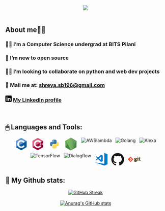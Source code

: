 <div align="center">  

<img src="https://github.com/Shreya1805-web/Shreya1805-web/blob/main/This_is_Shreya%20_banner.png" >

</div><br/>

## About me👩‍💻

### 👩‍🎓 I’m a Computer Science undergrad at BITS Pilani

### 🧐 I’m new to open source

### 👯‍♀️ I’m looking to collaborate on python and web dev projects

### 📧 Mail me at: shreya.sb196@gmail.com

### <img src="https://github.com/Shreya1805-web/Shreya1805-web/blob/main/linkedin%20icon.png" width ="20px" >  [ My LinkedIn profile ][LinkedIn-url] 
<br/>

## 🖱 Languages and Tools:
<p align="center">
<img src="https://raw.githubusercontent.com/devicons/devicon/master/icons/c/c-original.svg" alt="C" height="40" style="vertical-align:top; margin:4px">
<img src="https://raw.githubusercontent.com/devicons/devicon/master/icons/cplusplus/cplusplus-original.svg" alt="C++" height="40" style="vertical-align:top; margin:4px">
<img src="https://raw.githubusercontent.com/github/explore/80688e429a7d4ef2fca1e82350fe8e3517d3494d/topics/python/python.png" alt="Python" height="40" style="vertical-align:top; margin:4px">
<img src="https://raw.githubusercontent.com/github/explore/80688e429a7d4ef2fca1e82350fe8e3517d3494d/topics/nodejs/nodejs.png" alt="NodeJS" height="40" style="vertical-align:top; margin:4px">
<!--<img src="https://symbols.getvecta.com/stencil_82/3_go-language-official.c2f1682e9b.svg" alt="Golang" height="40" style="vertical-align:top; margin:4px">-->
<img src="https://symbols.getvecta.com/stencil_74/144_aws-lambda-icon.70ee4ffc8e.svg" alt="AWSlambda" height="40" style="vertical-align:top; margin:4px">
<img src="https://symbols.getvecta.com/stencil_82/2_go-language-icon.a8381b409e.svg" alt="Golang" height="40" style="vertical-align:top; margin:4px">
<img src="https://symbols.getvecta.com/stencil_15/2_alexa-voice-service.a83f5c151a.svg" alt="Alexa" height="40" style="vertical-align:top; margin:4px">
<img src="https://symbols.getvecta.com/stencil_97/43_tensorflow-icon.f7092db2bd.svg" alt="TensorFlow" height="40" style="vertical-align:top; margin:4px">
<img src="https://symbols.getvecta.com/stencil_4/61_google-dialogflow.314919ea92.svg" alt="Dialogflow" height="40" style="vertical-align:top; margin:4px">
<img src="https://raw.githubusercontent.com/github/explore/80688e429a7d4ef2fca1e82350fe8e3517d3494d/topics/visual-studio-code/visual-studio-code.png" alt="VS Code" height="40" style="vertical-align:top; margin:4px">
<img src="https://raw.githubusercontent.com/github/explore/78df643247d429f6cc873026c0622819ad797942/topics/github/github.png" alt="Github" height="40" style="vertical-align:top; margin:4px">
<img src="https://raw.githubusercontent.com/github/explore/80688e429a7d4ef2fca1e82350fe8e3517d3494d/topics/git/git.png" alt="Git" height="40" style="vertical-align:top; margin:4px">


</p>

## 🎯 My Github stats:

<div align="center">  
  
[![GitHub Streak](https://github-readme-streak-stats.herokuapp.com/?user=Shreya1805-web&theme=slateorange)](https://git.io/streak-stats) <br/><br/>
[![Anurag's GitHub stats](https://github-readme-stats.vercel.app/api?username=Shreya1805-web&theme=slateorange)](https://github.com/anuraghazra/github-readme-stats)<br/><br/>
<!-- ![Top Langs](https://github-readme-stats.vercel.app/api/top-langs/?username=Shreya1805-web&theme=slateorange)-->
</div>



[LinkedIn-url]: https://www.linkedin.com/in/shreya-banerjee1805/




